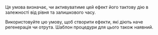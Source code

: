 Ця умова визначає, чи активуватиме цей ефект його тактову дію в залежності від рівня та залишкового часу.

Використовуйте цю умову, щоб створити ефекти, які діють наче регенерація чи отрута. Шаблон процедури для цього також наявний.